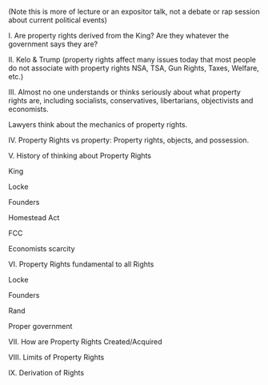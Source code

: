 
(Note this is more of lecture or an expositor talk, not a debate or rap session about current political events)

  
  

I. Are property rights derived from the King? Are they whatever the government says they are?

  
  

II. Kelo & Trump (property rights affect many issues today that most people do not associate with property rights NSA, TSA, Gun Rights, Taxes, Welfare, etc.)

  
  

III. Almost no one understands or thinks seriously about what property rights are, including socialists, conservatives, libertarians, objectivists and economists.

Lawyers think about the mechanics of property rights.

  
  

IV. Property Rights vs property: Property rights, objects, and possession.

  
  

V. History of thinking about Property Rights

King

Locke

Founders

Homestead Act

FCC

Economists scarcity

  
  

VI. Property Rights fundamental to all Rights

Locke

Founders

Rand

Proper government

  
  

VII. How are Property Rights Created/Acquired

  
  

VIII. Limits of Property Rights

  
  

IX. Derivation of Rights